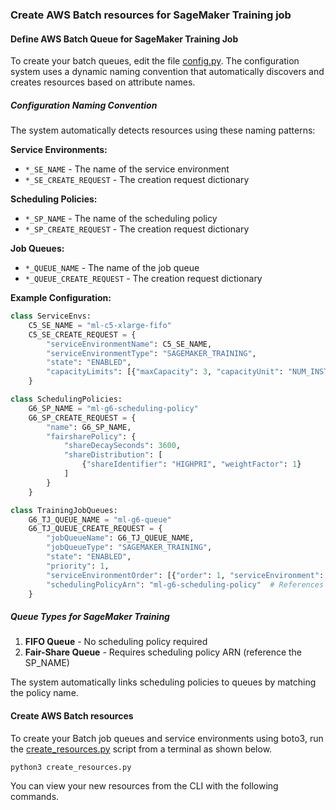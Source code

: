 ### Create AWS Batch resources for SageMaker Training job

#### Define AWS Batch Queue for SageMaker Training Job

To create your batch queues, edit the file [config.py](./utils/config.py). The configuration system uses a dynamic naming convention that automatically discovers and creates resources based on attribute names.

##### Configuration Naming Convention

The system automatically detects resources using these naming patterns:

**Service Environments:**

- `*_SE_NAME` - The name of the service environment
- `*_SE_CREATE_REQUEST` - The creation request dictionary

**Scheduling Policies:**

- `*_SP_NAME` - The name of the scheduling policy
- `*_SP_CREATE_REQUEST` - The creation request dictionary

**Job Queues:**

- `*_QUEUE_NAME` - The name of the job queue
- `*_QUEUE_CREATE_REQUEST` - The creation request dictionary

**Example Configuration:**

```python
class ServiceEnvs:
    C5_SE_NAME = "ml-c5-xlarge-fifo"
    C5_SE_CREATE_REQUEST = {
        "serviceEnvironmentName": C5_SE_NAME,
        "serviceEnvironmentType": "SAGEMAKER_TRAINING",
        "state": "ENABLED",
        "capacityLimits": [{"maxCapacity": 3, "capacityUnit": "NUM_INSTANCES"}]
    }

class SchedulingPolicies:
    G6_SP_NAME = "ml-g6-scheduling-policy"
    G6_SP_CREATE_REQUEST = {
        "name": G6_SP_NAME,
        "fairsharePolicy": {
            "shareDecaySeconds": 3600,
            "shareDistribution": [
                {"shareIdentifier": "HIGHPRI", "weightFactor": 1}
            ]
        }
    }

class TrainingJobQueues:
    G6_TJ_QUEUE_NAME = "ml-g6-queue"
    G6_TJ_QUEUE_CREATE_REQUEST = {
        "jobQueueName": G6_TJ_QUEUE_NAME,
        "jobQueueType": "SAGEMAKER_TRAINING",
        "state": "ENABLED",
        "priority": 1,
        "serviceEnvironmentOrder": [{"order": 1, "serviceEnvironment": "ml-g6-service-env"}],
        "schedulingPolicyArn": "ml-g6-scheduling-policy"  # References SP_NAME
    }
```

##### Queue Types for SageMaker Training

1. **FIFO Queue** - No scheduling policy required
2. **Fair-Share Queue** - Requires scheduling policy ARN (reference the SP_NAME)

The system automatically links scheduling policies to queues by matching the policy name.

#### Create AWS Batch resources

To create your Batch job queues and service environments using boto3, run the [create_resources.py](create_resources.py) script from a terminal as shown below.

```
python3 create_resources.py
```

You can view your new resources from the CLI with the following commands.
